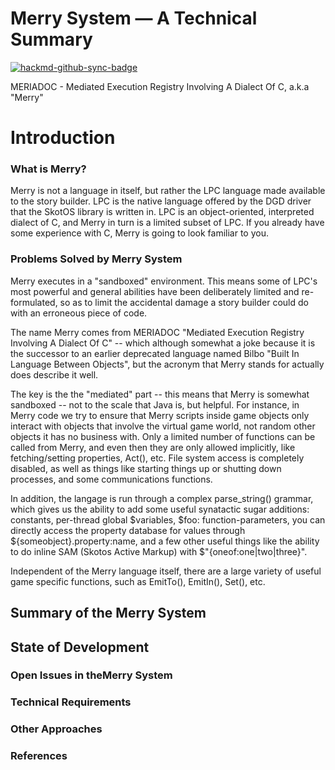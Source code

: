 # Merry System — A Technical Summary

[![hackmd-github-sync-badge](https://hackmd.io/dpMA4UHTQ_GbuNhouwUaYw/badge)](https://hackmd.io/dpMA4UHTQ_GbuNhouwUaYw)


MERIADOC - Mediated Execution Registry Involving A Dialect Of C, a.k.a "Merry"

# Introduction

### What is Merry?

Merry is not a language in itself, but rather the LPC language made available to the story builder. LPC is the native language offered by the DGD driver that the SkotOS library is written in. LPC is an object-oriented, interpreted dialect of C, and Merry in turn is a limited subset of LPC. If you already have some experience with C, Merry is going to look familiar to you.

### Problems Solved by Merry System

Merry executes in a "sandboxed" environment. This means some of LPC's most powerful and general abilities have been deliberately limited and re-formulated, so as to limit the accidental damage a story builder could do with an erroneous piece of code.

The name Merry comes from MERIADOC "Mediated Execution Registry Involving A Dialect Of C" -- which although somewhat a joke because it is the successor to an earlier deprecated language named Bilbo "Built In Language Between Objects", but the acronym that Merry stands for actually does describe it well.

The key is the the "mediated" part -- this means that Merry is somewhat sandboxed -- not to the scale that Java is, but helpful. For instance, in Merry code we try to ensure that Merry scripts inside game objects only interact with objects that involve the virtual game world, not random other objects it has no business with. Only a limited number of functions can be called from Merry, and even then they are only allowed implicitly, like fetching/setting properties, Act(), etc. File system access is completely disabled, as well as things like starting things up or shutting down processes, and some communications functions.

In addition, the langage is run through a complex parse_string() grammar, which gives us the ability to add some useful synatactic sugar additions: constants, per-thread global \$variables, \$foo: function-parameters, you can directly access the property database for values through \${someobject}.property:name, and a few other useful things like the ability to do inline SAM (Skotos Active Markup) with $"{oneof:one|two|three}".

Independent of the Merry language itself, there are a large variety of useful game specific functions, such as EmitTo(), EmitIn(), Set(), etc.

## Summary of the Merry System

## State of Development

### Open Issues in theMerry System

### Technical Requirements

### Other Approaches

### References



